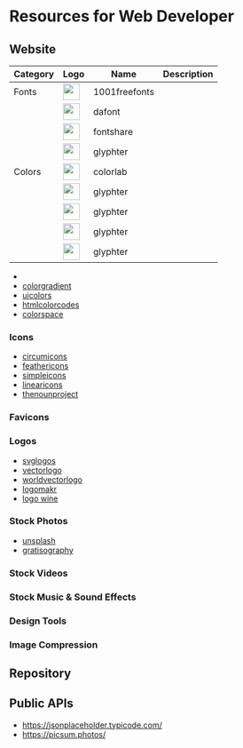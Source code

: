 # Resources for Web Developer


## Website

| Category | Logo | Name | Description |
| -----    | -----  | -----  | -----  |
| Fonts | <a href="https://www.1001freefonts.com/"><img src="https://www.1001freefonts.com/logo.png" width="30"/></a> | 1001freefonts | |
|       | <a href="https://www.dafont.com/"><img src="https://www.dafont.com/img/favicon.ico" width="30"/></a> | dafont | |
|       | <a href="https://www.fontshare.com/"><img src="https://www.fontshare.com/static/favicon.png" width="30"/></a> | fontshare  | |
|       | <a href="https://glyphter.com/"><img src="https://glyphter.com/images/favicon.png" width="30"/></a> | glyphter  | |
| Colors | <a href="https://www.getcolorlab.com/"><img src="https://glyphter.com/images/favicon.png" width="30"/></a> | colorlab  | |
|       | <a href="https://glyphter.com/"><img src="https://glyphter.com/images/favicon.png" width="30"/></a> | glyphter  | |
|       | <a href="https://glyphter.com/"><img src="https://glyphter.com/images/favicon.png" width="30"/></a> | glyphter  | |
|       | <a href="https://glyphter.com/"><img src="https://glyphter.com/images/favicon.png" width="30"/></a> | glyphter  | |
|       | <a href="https://glyphter.com/"><img src="https://glyphter.com/images/favicon.png" width="30"/></a> | glyphter  | |



- []()
- [colorgradient](https://colorgradient.dev/)
- [uicolors](https://uicolors.app/create)
- [htmlcolorcodes](https://htmlcolorcodes.com/)
- [colorspace](https://mycolor.space/)

### Icons

- [circumicons](https://circumicons.com/)
- [feathericons](https://feathericons.com/)
- [simpleicons](https://simpleicons.org/)
- [linearicons](https://linearicons.com/)
- [thenounproject](https://thenounproject.com/)

### Favicons

### Logos

- [svglogos](https://svglogos.dev/)
- [vectorlogo](https://www.vectorlogo.zone/)
- [worldvectorlogo](https://worldvectorlogo.com/)
- [logomakr](https://logomakr.com/)
- [logo wine](https://www.logo.wine/)

### Stock Photos

- [unsplash](https://unsplash.com/)
- [gratisography](https://gratisography.com/)

### Stock Videos

### Stock Music & Sound Effects

### Design Tools

### Image Compression


## Repository


## Public APIs

- <https://jsonplaceholder.typicode.com/>
- <https://picsum.photos/>


